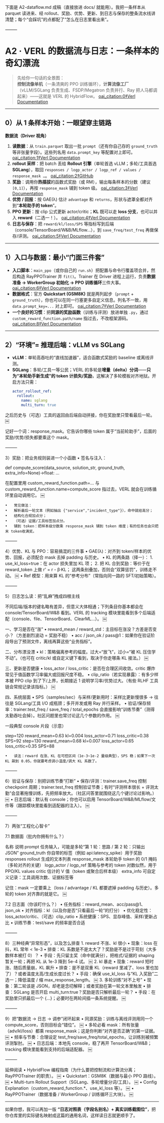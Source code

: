 下面是 A2-dataflow.md 成稿（直接放进 docs/ 就能用）。我把一条样本从 parquet 读进来、经 rollout、奖励、优势、更新、到日志与保存的整条流水线讲清楚；每个“会踩坑”的点都配了“怎么在日志里看出来”。

⸻


# A2 · VERL 的数据流与日志：一条样本的奇幻漂流

> 先给你一句话的全景图：  
> **控制流像单机**（一条清爽的 PPO 训练循环），**计算流像工厂**（vLLM/SGLang 负责生成、FSDP/Megatron 负责并行、Ray 把人马都调起来）——这就是 VERL 的 HybridFlow。 [oai_citation:0‡Verl Documentation](https://verl.readthedocs.io/en/latest/hybrid_flow.html?utm_source=chatgpt.com)

---

## 0）从 1 条样本开始：一眼望穿主链路

**数据流（Driver 视角）**

1. **读数据**：从 `train.parquet` 取出一批 `prompt`（还有你自己存的 `ground_truth` 等非张量字段）。这些列名用 `data.prompt_key` 等配置对上即可。 [oai_citation:1‡Verl Documentation](https://verl.readthedocs.io/en/latest/examples/config.html?utm_source=chatgpt.com)  
2. **rollout 采样**：把 batch 丢给 **Rollout 引擎**（单轮首选 vLLM；多轮/工具首选 **SGLang**），取回 `responses / logp_actor / logp_ref / values / response_mask …`。 [oai_citation:2‡GitHub](https://github.com/sgl-project/sglang?utm_source=chatgpt.com)  
3. **奖励**：调用你**热插拔**的函数式奖励（或 RM），输出每条样本的分数（建议 `[0,1]`），再按 `response_mask` 铺到 token 级。 [oai_citation:3‡Verl Documentation](https://verl.readthedocs.io/en/latest/preparation/reward_function.html?utm_source=chatgpt.com)  
4. **优势 / 回报**：按 GAE(λ) 估计 `advantage` 和 `returns`，形状与遮罩全都对齐到“**本轮助手的 token**”。  
5. **PPO 更新**：按 clip 公式更新 actor/critic；**KL** 既可以走 **loss 分支**，也可以并入 **reward**（二选一！）。 [oai_citation:4‡Verl Documentation](https://verl.readthedocs.io/en/latest/examples/config.html?utm_source=chatgpt.com)  
6. **日志与保存**：把 `reward/kl/loss/SPS` 等指标写到后端（console/TensorBoard/W&B/MLflow…），到 `save_freq/test_freq` 再做保存/评测。 [oai_citation:5‡Verl Documentation](https://verl.readthedocs.io/en/latest/_modules/verl/utils/tracking.html?utm_source=chatgpt.com)

---

## 1）入口与数据：最小“门面三件套”

- **入口脚本**：`main_ppo`（或你自己的 `run.sh`）把配置与命令行覆盖项合并，然后构造 RayPPOTrainer 并 `fit()`。Trainer 在 Driver 进程上运行，负责**数据准备 → WorkerGroup 初始化 → PPO 训练循环**三件大事。 [oai_citation:6‡Verl Documentation](https://verl.readthedocs.io/en/latest/workers/ray_trainer.html?utm_source=chatgpt.com)  
- **数据格式**：官方 **Quickstart (GSM8K)** 就是两列起步（`prompt` + `ground_truth`），你也可以在同一行塞更多自定义信息。列名不一致，用 `data.prompt_key=...` 对上即可。 [oai_citation:7‡Verl Documentation](https://verl.readthedocs.io/en/latest/start/quickstart.html?utm_source=chatgpt.com)  
- **一个良好的习惯**：把**同源的奖励函数**（训练与评测）放进单独 `.py`，通过  
  `custom_reward_function.path/name` 指过去，不改框架源码。 [oai_citation:8‡Verl Documentation](https://verl.readthedocs.io/en/latest/preparation/reward_function.html?utm_source=chatgpt.com)

---

## 2）“环境”= 推理后端：vLLM vs SGLang

- **vLLM**：单轮高吞吐的“直线加速器”，适合函数式奖励的 baseline 或离线评测。  
- **SGLang**：多轮/工具一等公民；VERL 的多轮是**增量（delta）分词**——**只为“本轮助手新生成”的 token 计损失/奖励**，这解决了多轮模板对齐地狱。开启方法只需：  
  ```yaml
  actor_rollout_ref:
    rollout:
      name: sglang
      multi_turn: true

之后历史与（可选）工具的返回由后端自动拼接，你在奖励里只管看最后一轮。 ￼

记好一个词：response_mask。它告诉你哪些 token 属于“当前轮助手”，后面的奖励/优势/损失都要乘这个 mask。

⸻

3）奖励：把业务规则装进一个小函数
	•	签名与注入：

def compute_score(data_source, solution_str, ground_truth, extra_info=None)->float:
    ...

在配置里用
custom_reward_function.path=... 与 custom_reward_function.name=compute_score 指过去，VERL 就会在训练循环里自动调用它。 ￼

	•	常见做法：
	•	解析最后一轮文本（例如抽出 {"service","incident_type"}），命中就给高分；
	•	结构化合规加点分；
	•	（可选）证据/工具标签加点分。
	•	铺到 token：把样本级分数乘 response_mask 铺到 token 维度；有的任务也会只把末 token收满奖。

⸻

4）优势、KL 与 PPO：容易搞混的三件事
	•	GAE(λ)：对齐到 token/样本的优势、回报，必须配合 mask 去掉 padding 与历史。
	•	KL 的两条路（择一）：
	1.	use_kl_loss=true：在 actor 损失里加 KL 项；
	2.	把 KL 合到奖励：等价于在 reward_token 上做 r' = r - β·KL；
这两条别叠加，否则会“双算惩罚”，训练走不动。 ￼
	•	Ref 模型：用来算 KL 的“参考分布”（常指向同一路的 SFT/初始策略）。

⸻

5）日志怎么读：把“乱麻”拽成四根主线

不同后端/版本的键名略有差异，但意义大体相通；下列条目你基本都会在 console/TensorBoard/W&B 看到。VERL 的 tracking 模块里能看到多个后端适配（console、file、TensorBoard、ClearML…）。 ￼

一、学习是否在“涨”
	•	reward_mean / reward_std：主目标在涨没？方差是否变小？（方差剧烈波动 = 奖励不稳）
	•	acc / json_ok / pass@1：如果你在验证阶段导出了预测文件，离线再算这些“业务指标”。

二、分布漂没漂
	•	kl：策略偏离参考的幅度。过大=“放飞”，过小=“被 KL 压住学不动”。（也可在 critic/kl 或自定义键下看到，取决于你走哪条 KL 接法。） ￼

三、更新是否健康
	•	loss_actor / loss_critic：是否在合理区间收敛。critic 爆炸常见于值函数学习率偏大或回报尺度不稳。
	•	clip_ratio（若实现暴露）：有多少样本被 PPO clip 到了下/上界，长期接近 1 说明学习率/优势过大。（有些 RLHF 工具链会常规记录该指标。） ￼

四、系统层面
	•	SPS（samples/sec）与采样/更新用时：采样比更新慢很多 → 往往是 SGLang/工具 I/O 成瓶颈；多开并发或用 Ray 并行采样。
	•	验证/保存频率：trainer.test_freq / save_freq / total_epochs 会直接影响“训练节奏”（测得太勤吞吐会掉）。社区问题里也常讨论这几个参数的作用。 ￼

一段典型 console 片段（示意）

step=120  reward_mean=0.63  kl=0.004  loss_actor=0.71  loss_critic=0.38  SPS=92
step=130  reward_mean=0.68  kl=0.007  loss_actor=0.65  loss_critic=0.35  SPS=88

	•	读法：reward 在涨、KL 在可控区间（1e-3~1e-2 量级典型），SPS 稳；如果下一次 KL 飙到 0.05，你就要考虑调小温度/调大 KL 系数了。

⸻

6）验证与保存：别把训练节奏“打断”
	•	保存/评测：trainer.save_freq 控制 checkpoint 周期；trainer.test_freq 控制验证节奏；有时“评测样本很长 + 评测太勤”会显著拖慢训练，先把频率放大。（社区问答里就围绕这几个键讨论过影响。） ￼
	•	日志后端：默认有 console；你也可以启用 TensorBoard/W&B/MLflow/文件等（跟踪模块里能看到适配器的注入）。 ￼

⸻

7）两张“工程化心智卡”

7.1 数据面（批内你拥有什么？）

名称	说明
prompt	任务输入，可能是多轮“第 1 轮：思路 / 第 2 轮：只输出 JSON”
ground_truth	你自带的标签（例如 api:latency_spike）用于奖励
responses	rollout 生成的文本列表
response_mask	本轮助手 token 的 0/1 掩码（多轮对齐的关键）
logp_actor / logp_ref	策略与参考的 token 对数似然，用于 PPO/KL
values	critic 估计的 V 值（token 或聚合后样本级）
extra_info	可自定义记录：工具调用次数、证据标签等

记住：mask 一定要乘上（loss / advantage / KL 都要遮掉 padding 与历史）。多轮的 token 对齐靠的就是它。 ￼

7.2 日志面（你该盯什么？）
	•	任务指标：reward_mean、acc/pass@1、json_ok
	•	对齐指标：kl（以及你是否“只看最后一轮”的打分）
	•	优化稳定性：loss_actor/critic、（可选）clip_ratio
	•	系统健康：SPS、显存峰值、采样/更新占比
	•	训练节奏：test/save 的频率是否合适

⸻

8）三种经典“异常形态”，以及怎么排查
	1.	reward 不涨、kl 很小
	•	现象：loss 在抖，KL 常年 < 1e-3
	•	排查：KL 系数是不是太大了？奖励是不是过于苛刻（大多数样本被打 0）？
	•	手段：先只留主奖（命中就满分），把格式/证据的 shaping 暂关一轮；再把 KL 从 1e-3 降到 5e-4 试。 ￼
	2.	kl 暴走
	•	现象：reward 短时涨、随后质量崩，KL 飙升
	•	排查：是不是双重 KL（reward 里减了、loss 里也加了）？或者温度太高/生成长度过长？
	•	手段：确保 use_kl_loss 与“KL 入奖励”二选一；降低温度 / 缩 max_response_length。 ￼
	3.	多轮训练“对不上号”
	•	现象：第二轮该是 JSON，却老是念叨解释；或者奖励在第一轮文本里触发
	•	排查：SGLang 是否开启 multi_turn:true？奖励是否只解析最后一轮？
	•	手段：在奖励里只抓最后一个 {...}；必要时在两轮间插一条系统提醒。 ￼

⸻

9）把“数据流 → 日志 → 调参”闭环起来
	•	同源奖励：训练与离线评测用同一个 compute_score，否则目标会“错位”。 ￼
	•	多轮必看 mask：所有张量（adv/kl/loss）都乘 response_mask；这是你判断“对齐是否正确”的第一证据。 ￼
	•	频率与节奏：合理设定 test_freq/save_freq/total_epochs，让训练别被频繁评测掣肘。 ￼
	•	日志后端：本地先 console，稳了再开 TensorBoard/W&B；tracking 模块里能看到支持的后端适配器。 ￼

⸻

延伸阅读
	•	HybridFlow 编程指南（为什么要把控制流和计算流分离；RayPPOTrainer 的职责）。 ￼
	•	Quickstart：GSM8K（数据与最小 PPO 路线）。 ￼
	•	Multi-turn Rollout Support（SGLang、多轮增量分词/工具）。 ￼
	•	Config Explanation（custom_reward_function.*、use_kl_loss 等）。 ￼
	•	RayPPOTrainer（数据准备 / WorkerGroup / 训练循环三大块）。 ￼

---

如果你想，我可以再加一版 **“日志对照表（字段名别名）+ 真实训练截图位”**，把你仓库里的实际键名映射成这篇的通用名词，这样读日志就更顺手了。